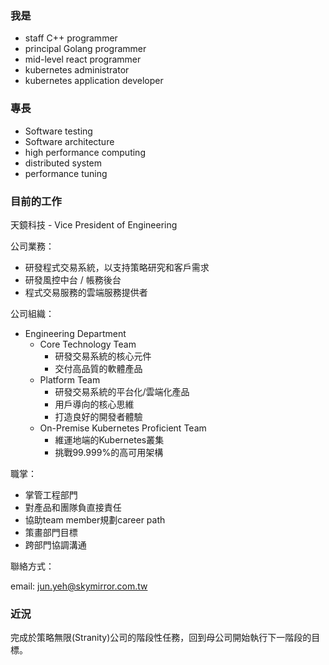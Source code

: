 <!--
**xnum/xnum** is a ✨ _special_ ✨ repository because its `README.md` (this file) appears on your GitHub profile.

Here are some ideas to get you started:

- 🔭 I’m currently working on ...
- 🌱 I’m currently learning ...
- 👯 I’m looking to collaborate on ...
- 🤔 I’m looking for help with ...
- 💬 Ask me about ...
- 📫 How to reach me: ...
- 😄 Pronouns: ...
- ⚡ Fun fact: ...
-->

### 我是

- staff C++ programmer
- principal Golang programmer
- mid-level react programmer
- kubernetes administrator
- kubernetes application developer

### 專長

- Software testing
- Software architecture
- high performance computing
- distributed system
- performance tuning

### 目前的工作

天鏡科技 - Vice President of Engineering

公司業務：

- 研發程式交易系統，以支持策略研究和客戶需求
- 研發風控中台 / 帳務後台
- 程式交易服務的雲端服務提供者

公司組織：

- Engineering Department
  - Core Technology Team
    - 研發交易系統的核心元件
    - 交付高品質的軟體產品
  - Platform Team
    - 研發交易系統的平台化/雲端化產品
    - 用戶導向的核心思維
    - 打造良好的開發者體驗
  - On-Premise Kubernetes Proficient Team
    - 維運地端的Kubernetes叢集
    - 挑戰99.999%的高可用架構

職掌：

- 掌管工程部門
- 對產品和團隊負直接責任
- 協助team member規劃career path
- 策畫部門目標
- 跨部門協調溝通

聯絡方式：

email: jun.yeh@skymirror.com.tw

### 近況

完成於策略無限(Stranity)公司的階段性任務，回到母公司開始執行下一階段的目標。


